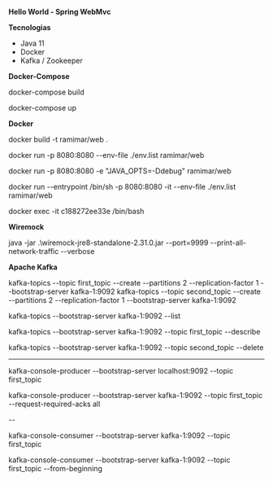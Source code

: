 **Hello World - Spring WebMvc**

**Tecnologias**

- Java 11
- Docker
- Kafka / Zookeeper



**Docker-Compose**

docker-compose build

docker-compose up



**Docker**

docker build -t ramimar/web .

docker run -p 8080:8080 --env-file ./env.list  ramimar/web

docker run -p 8080:8080 -e "JAVA_OPTS=-Ddebug" ramimar/web

docker run --entrypoint /bin/sh -p 8080:8080 -it --env-file ./env.list  ramimar/web

docker exec -it c188272ee33e /bin/bash


**Wiremock**


java -jar .\wiremock-jre8-standalone-2.31.0.jar --port=9999 --print-all-network-traffic --verbose



**Apache Kafka**

kafka-topics --topic first_topic --create --partitions 2 --replication-factor 1 --bootstrap-server kafka-1:9092
kafka-topics --topic second_topic --create --partitions 2 --replication-factor 1 --bootstrap-server kafka-1:9092

kafka-topics --bootstrap-server kafka-1:9092 --list

kafka-topics --bootstrap-server kafka-1:9092 --topic first_topic --describe

kafka-topics --bootstrap-server kafka-1:9092 --topic second_topic --delete

---

kafka-console-producer --bootstrap-server localhost:9092 --topic first_topic

kafka-console-producer --bootstrap-server kafka-1:9092 --topic first_topic --request-required-acks all

--

kafka-console-consumer --bootstrap-server kafka-1:9092 --topic first_topic

kafka-console-consumer --bootstrap-server kafka-1:9092 --topic first_topic --from-beginning
